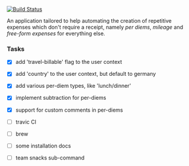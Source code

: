 [![Build Status](https://travis-ci.org/Byron-TW/expend-rs.svg?branch=master)](https://travis-ci.org/Byron-TW/expend-rs)

An application tailored to help automating the creation of repetitive expenses which don't require a receipt, namely *per diems*, *mileage* and *free-form expenses* for everything else.

### Tasks

* [x] add 'travel-billable' flag to the user context
* [x] add 'country' to the user context, but default to germany
* [x] add various per-diem types, like 'lunch/dinner'
* [x] implement subtraction for per-diems 
* [x] support for custom comments in per-diems
* [ ] travic CI
* [ ] brew
* [ ] some installation docs
* [ ] team snacks sub-command


